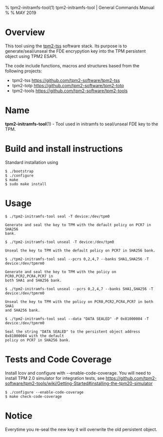 % tpm2-initramfs-tool(1) tpm2-initramfs-tool | General Commands Manual
%
% MAY 2019

# Overview
This tool using the [tpm2-tss](https://github.com/tpm2-software/tpm2-tss) software stack.
Its purpose is to generate/seal/unseal the FDE encrypytion key into the TPM persistent
object using TPM2 ESAPI.

The code include functions, macros and structures based from the following projects:
* tpm2-tss   https://github.com/tpm2-software/tpm2-tss
* tpm2-totp  https://github.com/tpm2-software/tpm2-totp
* tpm2-tools https://github.com/tpm2-software/tpm2-tools

# Name
**tpm2-initramfs-tool**(1) - Tool used in initramfs to seal/unseal FDE key to the TPM.

# Build and install instructions
Standard installation using
```
$ ./bootstrap
$ ./configure
$ make
$ sudo make install
```

# Usage
```
$ ./tpm2-initramfs-tool seal -T device:/dev/tpm0

Generate and seal the key to TPM with the default policy on PCR7 in SHA256
bank.

$ ./tpm2-initramfs-tool unseal -T device:/dev/tpm0

Unseal the key to TPM with the default policy on PCR7 in SHA256 bank.

$ ./tpm2-initramfs-tool seal --pcrs 0,2,4,7 --banks SHA1,SHA256 -T device:/dev/tpmrm0

Generate and seal the key to TPM with the policy on PCR0,PCR2,PCR4,PCR7 in
both SHA1 and SHA256 bank.

$ ./tpm2-initramfs-tool unseal --pcrs 0,2,4,7 --banks SHA1,SHA256 -T device:/dev/tpmrm0

Unseal the key to TPM with the policy on PCR0,PCR2,PCR4,PCR7 in both SHA1
and SHA256 bank.

$ ./tpm2-initramfs-tool seal --data "DATA SEALED" -P 0x81000004 -T device:/dev/tpmrm0

Seal the string "DATA SEALED" to the persistent object address 0x81000004 with the default
policy on PCR7 in SHA256 bank.

```

# Tests and Code Coverage

Install lcov and configure with --enable-code-coverage.
You will need to install TPM 2.0 simulator for integration tests, see
https://github.com/tpm2-software/tpm2-tools/wiki/Getting-Started#installing-the-tpm20-simulator

```
$ ./configure --enable-code-coverage
$ make check-code-coverage
```

# Notice

Everytime you re-seal the new key it will overwrite the old persistent object.
